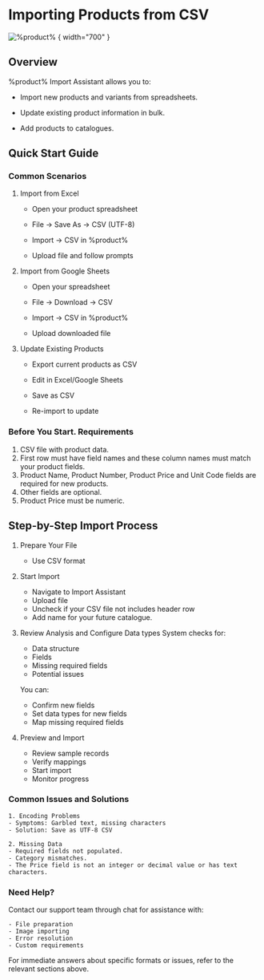 # Importing Products from CSV

![%product%](create-1.png) { width="700" }

## Overview
%product% Import Assistant  allows you to:

- Import new products and variants from spreadsheets.

- Update existing product information in bulk.

- Add products to catalogues.

## Quick Start Guide
### Common Scenarios
1. Import from Excel

   - Open your product spreadsheet

   - File → Save As → CSV (UTF-8)

   - Import → CSV in %product%

   - Upload file and follow prompts

2. Import from Google Sheets

   - Open your spreadsheet

   - File → Download → CSV

   - Import → CSV in %product%

   - Upload downloaded file

3. Update Existing Products

   - Export current products as CSV

   - Edit in Excel/Google Sheets

   - Save as CSV

   - Re-import to update 

### Before You Start. Requirements
1. CSV file with product data.
2. First row must have field names and these column names must match your product fields.
3. Product Name, Product Number, Product Price and Unit Code fields are required for new products. 
4. Other fields are optional.
5. Product Price must be numeric.

## Step-by-Step Import Process

1. Prepare Your File
   - Use CSV format
2. Start Import
   - Navigate to Import Assistant
   - Upload file 
   - Uncheck if your CSV file not includes header row
   - Add name for your future catalogue.

3. Review Analysis and Configure Data types
   System checks for:
    - Data structure
    - Fields
    - Missing required fields
    - Potential issues

    You can:
    - Confirm new fields
    - Set data types for new fields
    - Map missing required fields 

4. Preview and Import
   - Review sample records
   - Verify mappings
   - Start import
   - Monitor progress

### Common Issues and Solutions
    1. Encoding Problems
    - Symptoms: Garbled text, missing characters
    - Solution: Save as UTF-8 CSV

    2. Missing Data
    - Required fields not populated.
    - Category mismatches.
    - The Price field is not an integer or decimal value or has text characters.

### Need Help?
Contact our support team through chat for assistance with:

    - File preparation
    - Image importing
    - Error resolution
    - Custom requirements

For immediate answers about specific formats or issues, refer to the relevant sections above.
